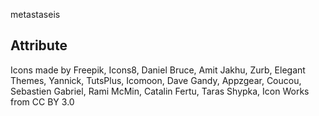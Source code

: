 metastaseis


## Attribute

Icons made by Freepik, Icons8, Daniel Bruce, Amit Jakhu, Zurb, Elegant Themes, Yannick, TutsPlus, Icomoon, Dave Gandy, Appzgear, Coucou, Sebastien Gabriel, Rami McMin, Catalin Fertu, Taras Shypka, Icon Works from CC BY 3.0
